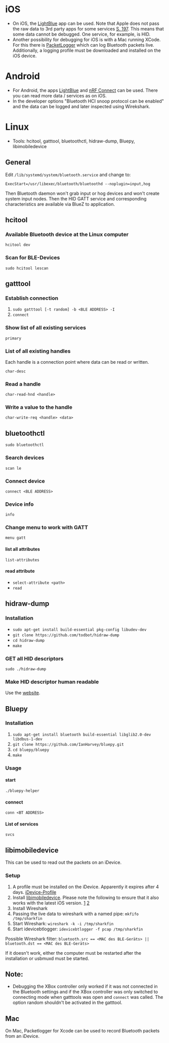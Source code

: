# iOS
- On iOS, the [LightBlue](https://punchthrough.com/lightblue/) app can be used. Note that Apple does not pass the raw data to 3rd party apps for some services [S. 197](https://developer.apple.com/accessories/Accessory-Design-Guidelines.pdf). This means that some data cannot be debugged. One service, for example, is HID.
- Another possibility for debugging for iOS is with a Mac running XCode. For this there is [PacketLogger](https://developer.apple.com/bluetooth/) which can log Bluetooth packets live. Additionally, a logging profile must be downloaded and installed on the iOS device.

# Android
- For Android, the apps [LightBlue](https://punchthrough.com/lightblue/) and [nRF Connect](https://play.google.com/store/apps/details?id=no.nordicsemi.android.mcp&hl=en&gl=US) can be used. There you can read more data / services as on iOS.
- In the developer options "Bluetooth HCI snoop protocol can be enabled" and the data can be logged and later inspected using Wirekshark.

# Linux
- Tools: hcitool, gatttool, bluetoothctl, hidraw-dump, Bluepy, libimobiledevice

## General
Edit `/lib/systemd/system/bluetooth.service` and change to:

`ExecStart=/usr/libexec/bluetooth/bluetoothd --noplugin=input,hog`

Then Bluetooth daemon won't grab input or hog devices and won't create system input nodes. Then the HID GATT service and corresponding characteristics are available via BlueZ to application.

## hcitool

### Available Bluetooth device at the Linux computer
`hcitool dev`

### Scan for BLE-Devices
`sudo hcitool lescan`

## gatttool

### Establish connection
1. `sudo gatttool [-t random] -b <BLE ADDRESS> -I`
2. `connect`

### Show list of all existing services
`primary`

### List of all existing handles
Each handle is a connection point where data can be read or written.

`char-desc`

### Read a handle
`char-read-hnd <handle>`

### Write a value to the handle
`char-write-req <handle> <data>`

## bluetoothctl
`sudo bluetoothctl`

### Search devices
`scan le`

### Connect device
`connect <BLE ADDRESS>`

### Device info
`info`

### Change menu to work with GATT
`menu gatt`

#### list all attributes
`list-attributes`

#### read attribute
- `select-attribute <path>`
- `read`

## hidraw-dump

### Installation
- `sudo apt-get install build-essential pkg-config libudev-dev`
- `git clone https://github.com/todbot/hidraw-dump`
- `cd hidraw-dump`
- `make`

### GET all HID descriptors
`sudo ./hidraw-dump`

### Make HID descriptor human readable
Use the [website](https://eleccelerator.com/usbdescreqparser/).

## Bluepy

### Installation
1. `sudo apt-get install bluetooth build-essential libglib2.0-dev libdbus-1-dev`
2. `git clone https://github.com/IanHarvey/bluepy.git`
3. `cd bluepy/bluepy`
4. `make`

### Usage

#### start
`./bluepy-helper`

#### connect
`conn <BT ADDRESS>`

#### List of services
`svcs`

## libimobiledevice
This can be used to read out the packets on an iDevice.

### Setup
1. A profile must be installed on the iDevice. Apparently it expires after 4 days. [iDevice-Profile](https://www.bluetooth.com/blog/a-new-way-to-debug-iosbluetooth-applications/)
2. Install [libimobiledevice](https://github.com/libimobiledevice/libimobiledevice). Please note the following to ensure that it also works with the latest iOS version. [1](https://github.com/libimobiledevice/libimobiledevice/issues/1282) [2](https://github.com/libimobiledevice/libimobiledevice/issues/1002)
3. Install Wireshark
4. Passing the live data to wireshark with a named pipe:  `mkfifo /tmp/sharkfin`
5. Start Wireshark: `wireshark -k -i /tmp/sharkfin`
6. Start idevicebtlogger: `idevicebtlogger -f pcap /tmp/sharkfin`

Possible Wireshark filter: `bluetooth.src == <MAC des BLE-Geräts> || bluetooth.dst == <MAC des BLE-Geräts>`

If it doesn't work, either the computer must be restarted after the installation or usbmuxd must be started.

## Note:
- Debugging the XBox controller only worked if it was not connected in the Bluetooth settings and if the XBox controller was only switched to connecting mode when gatttools was open and `connect` was called. The option random shouldn't be activated in the gatttool.

## Mac
On Mac, Packetlogger for Xcode can be used to record Bluetooth packets from an iDevice.
